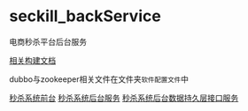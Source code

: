 # seckill_backService
电商秒杀平台后台服务

[相关构建文档](http://www.imooc.com/article/18212)

dubbo与zookeeper相关文件在文件夹`软件配置文件`中


[秒杀系统前台](https://github.com/iamsongci/seckill)
[秒杀系统后台服务](https://github.com/iamsongci/seckill_backService)
[秒杀系统后台数据持久层接口服务](https://github.com/iamsongci/seckill_model)
